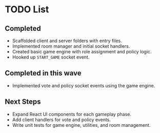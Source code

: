 # TODO List

## Completed
- Scaffolded client and server folders with entry files.
- Implemented room manager and initial socket handlers.
- Created basic game engine with role assignment and policy logic.
- Hooked up `START_GAME` socket event.

## Completed in this wave
- Implemented vote and policy socket events using the game engine.

## Next Steps
- Expand React UI components for each gameplay phase.
- Add client handlers for vote and policy events.
- Write unit tests for game engine, utilities, and room management.
